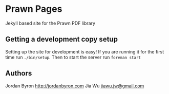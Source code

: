 # Prawn Pages

Jekyll based site for the Prawn PDF library

## Getting a development copy setup

Setting up the site for development is easy! If you are running it for the 
first time run `./bin/setup`. Then to start the server run `foreman start`

## Authors

Jordan Byron <http://jordanbyron.com>
Jia Wu <jiawu.jw@gmail.com>
